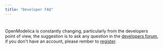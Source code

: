 ```yaml
---
title: "Developer FAQ"
---
```

<h1></h1>
<p>OpenModelica is constantly changing, particularly from the developers point of view, the suggestion is to ask any question in the <a href="/forum/forum?id=7">developers forum</a>, if you don't have an account, please rember to <a href="/component/user/?task=register">register</a>.</p>